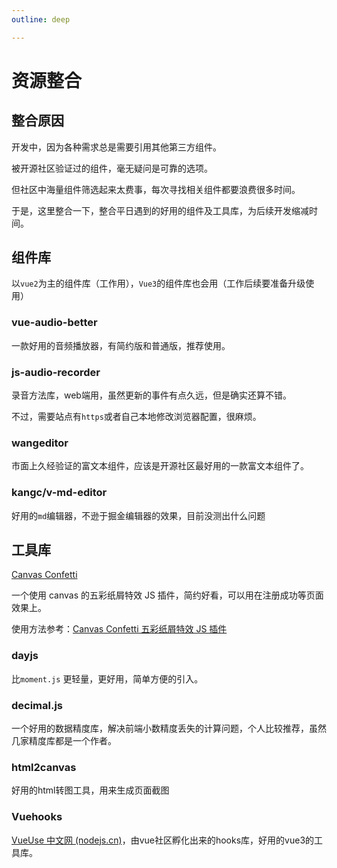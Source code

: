 ```yaml
---
outline: deep

---
```


# 资源整合

## 整合原因

开发中，因为各种需求总是需要引用其他第三方组件。

被开源社区验证过的组件，毫无疑问是可靠的选项。

但社区中海量组件筛选起来太费事，每次寻找相关组件都要浪费很多时间。

于是，这里整合一下，整合平日遇到的好用的组件及工具库，为后续开发缩减时间。



## 组件库

以`vue2`为主的组件库（工作用），`Vue3`的组件库也会用（工作后续要准备升级使用）

### vue-audio-better

一款好用的音频播放器，有简约版和普通版，推荐使用。

### js-audio-recorder

录音方法库，web端用，虽然更新的事件有点久远，但是确实还算不错。

不过，需要站点有`https`或者自己本地修改浏览器配置，很麻烦。

### wangeditor

市面上久经验证的富文本组件，应该是开源社区最好用的一款富文本组件了。

### kangc/v-md-editor

好用的`md`编辑器，不逊于掘金编辑器的效果，目前没测出什么问题

## 工具库

[Canvas Confetti](https://www.npmjs.com/package/canvas-confetti) 

一个使用 canvas 的五彩纸屑特效 JS 插件，简约好看，可以用在注册成功等页面效果上。

使用方法参考：[Canvas Confetti 五彩纸屑特效 JS 插件](https://juejin.cn/post/7150201876066074661)

### dayjs

比`moment.js` 更轻量，更好用，简单方便的引入。

### decimal.js

一个好用的数据精度库，解决前端小数精度丢失的计算问题，个人比较推荐，虽然几家精度库都是一个作者。

### html2canvas

好用的html转图工具，用来生成页面截图

### Vuehooks

[VueUse 中文网 (nodejs.cn)](https://vueuse.nodejs.cn/)，由vue社区孵化出来的hooks库，好用的vue3的工具库。



